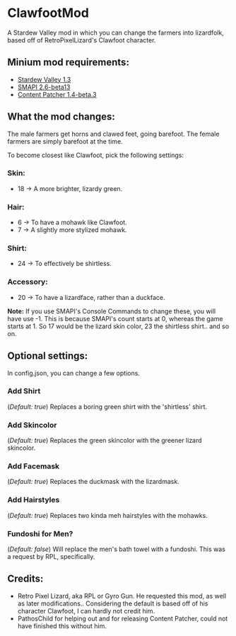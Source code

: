 # ClawfootMod
A Stardew Valley mod in which you can change the farmers into lizardfolk, based off of RetroPixelLizard's Clawfoot character.

## Minium mod requirements:
* [Stardew Valley 1.3](https://stardewvalley.net/)
* [SMAPI 2.6-beta13](https://smapi.io/)
* [Content Patcher 1.4-beta.3](https://www.nexusmods.com/stardewvalley/mods/1915)

## What the mod changes:
The male farmers get horns and clawed feet, going barefoot.
The female farmers are simply barefoot at the time.

To become closest like Clawfoot, pick the following settings:

### Skin:
* 18 -> A more brighter, lizardy green.

### Hair:
* 6 -> To have a mohawk like Clawfoot.
* 7 -> A slightly more stylized mohawk.

### Shirt:
* 24 -> To effectively be shirtless.

### Accessory:
* 20 -> To have a lizardface, rather than a duckface.

**Note:**
If you use SMAPI's Console Commands to change these, you will have use -1.
This is because SMAPI's count starts at 0, whereas the game starts at 1.
So 17 would be the lizard skin color, 23 the shirtless shirt.. and so on.

## Optional settings:
In config.json, you can change a few options.

### Add Shirt
(_Default: true_)
Replaces a boring green shirt with the 'shirtless' shirt.

### Add Skincolor
(_Default: true_)
Replaces the green skincolor with the greener lizard skincolor.

### Add Facemask
(_Default: true_)
Replaces the duckmask with the lizardmask.

### Add Hairstyles
(_Default: true_)
Replaces two kinda meh hairstyles with the mohawks.

### Fundoshi for Men?
(_Default: false_)
Will replace the men's bath towel with a fundoshi.
This was a request by RPL, specifically.

## Credits:
* Retro Pixel Lizard, aka RPL or Gyro Gun. He requested this mod, as well as later modifications.. Considering the default is based off of his character Clawfoot, I can hardly not credit him.
* PathosChild for helping out and for releasing Content Patcher, could not have finished this without him.
